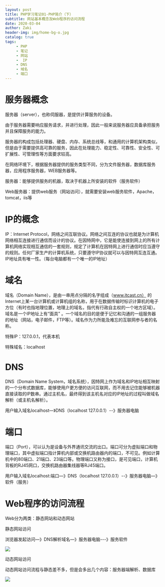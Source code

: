 ```yaml
---
layout: post
title: PHP学习笔记01-PHP简介（下）
subtitle: 网站基本概念及Web程序的访问流程
date: 2020-03-04
author: Zaki
header-img: img/home-bg-o.jpg
catalog: true
tags:
     - PHP
     - 笔记
     - 网站
     -  IP
     - DNS
     - 域名
     - 端口
---
```



# 服务器概念

服务器（server），也称伺服器，是提供计算服务的设备。

由于服务器需要响应服务请求，并进行处理，因此一般来说服务器应具备承担服务并且保障服务的能力。

服务器的构成包括处理器、硬盘、内存、系统总线等，和通用的计算机架构类似，但是由于需要提供高可靠的服务，因此在处理能力、稳定性、可靠性、安全性、可扩展性、可管理性等方面要求较高。

在网络环境下，根据服务器提供的服务类型不同，分为文件服务器，数据库服务器，应用程序服务器，WEB服务器等。

服务器：能够提供服务的机器，取决于机器上所安装的软件（服务软件）

Web服务器：提供web服务（网站访问），就需要安装web服务软件，Apache，tomcat，iis等

# IP的概念

IP：Internet Protocol，网络之间互联协议。网络之间互连的协议也就是为计算机网络相互连接进行通信而设计的协议。在因特网中，它是能使连接到网上的所有计算机网络实现相互通信的一套规则，规定了计算机在因特网上进行通信时应当遵守的规则。任何厂家生产的计算机系统，只要遵守IP协议就可以与因特网互连互通。IP地址具有唯一性。（每台电脑都有一个唯一的IP地址）

# 域名
 
域名（Domain Name），是由一串用点分隔的名字组成（www.itcast.cn） 的Internet上某一台计算机或计算机组的名称，用于在数据传输时标识计算机的电子方位（有时也指地理位置，地理上的域名，指代有行政自主权的一个地方区域）。域名是一个IP地址上有“面具” 。一个域名的目的是便于记忆和沟通的一组服务器的地址（网站，电子邮件，FTP等）。域名作为力所能及难忘的互联网参与者的名称。

特殊IP：127.0.0.1，代表本机

特殊域名：localhost

# DNS

DNS（Domain Name System，域名系统），因特网上作为域名和IP地址相互映射的一个分布式数据库，能够使用户更方便的访问互联网，而不用去记住能够被机器直接读取的IP数串。通过主机名，最终得到该主机名对应的IP地址的过程叫做域名解析（或主机名解析）。

用户输入域名localhost—》DNS（localhost 127.0.0.1）--》服务器电脑

# 端口

端口（Port），可以认为是设备与外界通讯交流的出口。端口可分为虚拟端口和物理端口，其中虚拟端口指计算机内部或交换机路由器内的端口，不可见。例如计算机中的80端口、21端口、23端口等。物理端口又称为接口，是可见端口，计算机背板的RJ45网口，交换机路由器集线器等RJ45端口。

用户输入域名localhost:端口—》DNS（localhost 127.0.0.1）--》服务器电脑—》软件（服务）

# Web程序的访问流程

Web分为两类：静态网站和动态网站

静态网站访问

浏览器发起访问—》DNS解析域名—》服务器电脑---》服务软件

![](https://tva1.sinaimg.cn/large/00831rSTly1gcgj5ysoixj30o009qtb3.jpg)

动态网站访问

动态网站访问流程与静态差不多，但是会多出几个内容：服务器端解析、数据库

![](https://tva1.sinaimg.cn/large/00831rSTly1gcgj79hu8nj30o00aa0vg.jpg)
